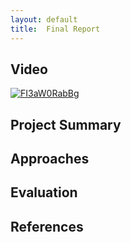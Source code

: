 ```yaml
---
layout: default
title:  Final Report
---
```


## Video

[![FI3aW0RabBg](https://img.youtube.com/vi/FI3aW0RabBg/0.jpg)](https://www.youtube.com/watch?v=FI3aW0RabBg)

## Project Summary


## Approaches


## Evaluation


## References